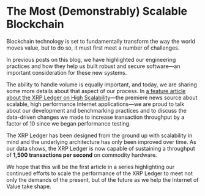 # The Most (Demonstrably) Scalable Blockchain

Blockchain technology is set to fundamentally transform the way the world moves value, but to do so, it must first meet a number of challenges.

In previous posts on this blog, we have highlighted our engineering practices and how they help us built robust and secure software—an important consideration for these new systems.

The ability to handle volume is equally important, and today, we are sharing some more details about that aspect of our process. In [a feature article about the XRP Ledger on High Scalability](http://highscalability.com/blog/2017/10/2/ripple-the-most-demonstrably-scalable-blockchain.html)—the premiere news source about scalable, high performance Internet applications—we are proud to talk about our development and benchmarking practices and to discuss the data-driven changes we made to increase transaction throughput by a factor of 10 since we began performance testing.

The XRP Ledger has been designed from the ground up with scalability in mind and the underlying architecture has only been improved over time. As our data shows, the XRP Ledger is now capable of sustaining a throughput of **1,500 transactions per second** on commodity hardware.

We hope that this will be the first article in a series highlighting our continued efforts to scale the performance of the XRP Ledger to meet not only the demands of the present, but of the future as we help the Internet of Value take shape.
